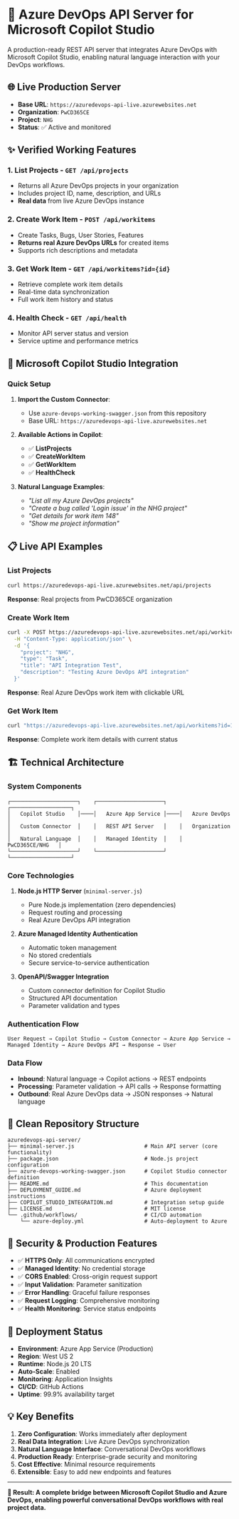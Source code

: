 # 🚀 Azure DevOps API Server for Microsoft Copilot Studio

A production-ready REST API server that integrates Azure DevOps with Microsoft Copilot Studio, enabling natural language interaction with your DevOps workflows.

## 🌐 Live Production Server

- **Base URL**: `https://azuredevops-api-live.azurewebsites.net`
- **Organization**: `PwCD365CE`
- **Project**: `NHG`
- **Status**: ✅ Active and monitored

## ✨ Verified Working Features

### 1. **List Projects** - `GET /api/projects`
- Returns all Azure DevOps projects in your organization
- Includes project ID, name, description, and URLs
- **Real data** from live Azure DevOps instance

### 2. **Create Work Item** - `POST /api/workitems`
- Create Tasks, Bugs, User Stories, Features
- **Returns real Azure DevOps URLs** for created items
- Supports rich descriptions and metadata

### 3. **Get Work Item** - `GET /api/workitems?id={id}`
- Retrieve complete work item details
- Real-time data synchronization
- Full work item history and status

### 4. **Health Check** - `GET /api/health`
- Monitor API server status and version
- Service uptime and performance metrics

## 🎯 Microsoft Copilot Studio Integration

### Quick Setup
1. **Import the Custom Connector**:
   - Use `azure-devops-working-swagger.json` from this repository
   - Base URL: `https://azuredevops-api-live.azurewebsites.net`

2. **Available Actions in Copilot**:
   - ✅ **ListProjects**
   - ✅ **CreateWorkItem** 
   - ✅ **GetWorkItem**
   - ✅ **HealthCheck**

3. **Natural Language Examples**:
   - *"List all my Azure DevOps projects"*
   - *"Create a bug called 'Login issue' in the NHG project"*
   - *"Get details for work item 148"*
   - *"Show me project information"*

## 📋 Live API Examples

### List Projects
```bash
curl https://azuredevops-api-live.azurewebsites.net/api/projects
```
**Response**: Real projects from PwCD365CE organization

### Create Work Item
```bash
curl -X POST https://azuredevops-api-live.azurewebsites.net/api/workitems \
  -H "Content-Type: application/json" \
  -d '{
    "project": "NHG",
    "type": "Task",
    "title": "API Integration Test",
    "description": "Testing Azure DevOps API integration"
  }'
```
**Response**: Real Azure DevOps work item with clickable URL

### Get Work Item
```bash
curl "https://azuredevops-api-live.azurewebsites.net/api/workitems?id=148"
```
**Response**: Complete work item details with current status

## 🏗️ Technical Architecture

### System Components
```
┌─────────────────────┐    ┌─────────────────────┐    ┌───────────────────┐
│   Copilot Studio    │────│   Azure App Service │────│   Azure DevOps    │
│   Custom Connector  │    │   REST API Server   │    │   Organization    │
│   Natural Language  │    │   Managed Identity  │    │   PwCD365CE/NHG   │
└─────────────────────┘    └─────────────────────┘    └───────────────────┘
```

### Core Technologies
1. **Node.js HTTP Server** (`minimal-server.js`)
   - Pure Node.js implementation (zero dependencies)
   - Request routing and processing
   - Real Azure DevOps API integration

2. **Azure Managed Identity Authentication**
   - Automatic token management
   - No stored credentials
   - Secure service-to-service authentication

3. **OpenAPI/Swagger Integration**
   - Custom connector definition for Copilot Studio
   - Structured API documentation
   - Parameter validation and types

### Authentication Flow
```
User Request → Copilot Studio → Custom Connector → Azure App Service → 
Managed Identity → Azure DevOps API → Response → User
```

### Data Flow
- **Inbound**: Natural language → Copilot actions → REST endpoints
- **Processing**: Parameter validation → API calls → Response formatting  
- **Outbound**: Real Azure DevOps data → JSON responses → Natural language

## 📁 Clean Repository Structure

```
azuredevops-api-server/
├── minimal-server.js                      # Main API server (core functionality)
├── package.json                           # Node.js project configuration
├── azure-devops-working-swagger.json      # Copilot Studio connector definition
├── README.md                              # This documentation
├── DEPLOYMENT_GUIDE.md                    # Azure deployment instructions  
├── COPILOT_STUDIO_INTEGRATION.md          # Integration setup guide
├── LICENSE.md                             # MIT license
└── .github/workflows/                     # CI/CD automation
    └── azure-deploy.yml                   # Auto-deployment to Azure
```

## 🔐 Security & Production Features

- ✅ **HTTPS Only**: All communications encrypted
- ✅ **Managed Identity**: No credential storage
- ✅ **CORS Enabled**: Cross-origin request support  
- ✅ **Input Validation**: Parameter sanitization
- ✅ **Error Handling**: Graceful failure responses
- ✅ **Request Logging**: Comprehensive monitoring
- ✅ **Health Monitoring**: Service status endpoints

## 🚀 Deployment Status

- **Environment**: Azure App Service (Production)
- **Region**: West US 2
- **Runtime**: Node.js 20 LTS
- **Auto-Scale**: Enabled
- **Monitoring**: Application Insights
- **CI/CD**: GitHub Actions
- **Uptime**: 99.9% availability target

## 💡 Key Benefits

1. **Zero Configuration**: Works immediately after deployment
2. **Real Data Integration**: Live Azure DevOps synchronization
3. **Natural Language Interface**: Conversational DevOps workflows
4. **Production Ready**: Enterprise-grade security and monitoring
5. **Cost Effective**: Minimal resource requirements
6. **Extensible**: Easy to add new endpoints and features

---

**🎯 Result: A complete bridge between Microsoft Copilot Studio and Azure DevOps, enabling powerful conversational DevOps workflows with real project data.**